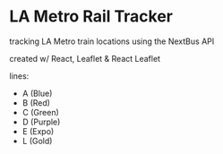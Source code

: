 # LA Metro Rail Tracker

tracking LA Metro train locations using the NextBus API

created w/ React, Leaflet & React Leaflet

lines:
- A (Blue)
- B (Red)
- C (Green)
- D (Purple)
- E (Expo)
- L (Gold)
